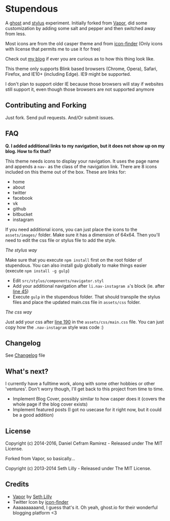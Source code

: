 # Stupendous

A [ghost](https://ghost.org) and [stylus](http://learnboost.github.io/stylus/)
experiment. Initially forked from [Vapor](https://github.com/sethlilly/Vapor),
did some customization by adding some salt and pepper and then switched away
from less.

Most icons are from the old casper theme and from [icon-finder](https://www.iconfinder.com)
(Only icons with license that permits me to use it for free)

Check out [my blog](http://blog.dcefram.com) if ever you are curious as to
how this thing look like.

This theme only supports Blink based browsers (Chrome, Opera), Safari, Firefox, and IE10+ (including Edge). IE9 might be supported.

I don't plan to support older IE because those browsers will stay if websites still support it, even though those browsers are not supported anymore

## Contributing and Forking

Just fork. Send pull requests. And/Or submit issues.

## FAQ

**Q. I added additional links to my navigation, but it does not show up on my blog. How to fix that?**

This theme needs icons to display your navigation. It uses the page name and appends a `nav-` as the class of the navigation link. There are 8 icons included on this theme out of the box. These are links for:

- home
- about
- twitter
- facebook
- vk
- github
- bitbucket
- instagram

If you need additional icons, you can just place the icons to the `assets/images/` folder. Make sure it has a dimension of 64x64. Then you'll need to edit the css file or stylus file to add the style.

*The stylus way*

Make sure that you execute `npm install` first on the root folder of stupendous. You can also install gulp globally to make things easier (execute `npm install -g gulp`)

- Edit `src/stylus/components/navigator.styl`
- Add your additional navigation after `li.nav-instagram a`'s block (ie. after [line 45](https://github.com/dcefram/stupendous/blob/master/src/stylus/components/navigator.styl#L45))
- Execute `gulp` in the stupendous folder. That should transpile the stylus files and place the updated main.css file in `assets/css` folder.

*The css way*

Just add your css after [line 190](https://github.com/dcefram/stupendous/blob/master/assets/css/main.css#L190) in the `assets/css/main.css` file. You can just copy how the `.nav-instagram` style was code :)


## Changelog

See [Changelog](CHANGELOG.md) file

## What's next?

I currently have a fulltime work, along with some other hobbies or other
'ventures'. Don't worry though, I'll get back to this project from time to time.

- Implement Blog Cover, possibly similar to how casper does it (covers the whole page if the blog cover exists)
- Implement featured posts (I got no usecase for it right now, but it could be a good addition)

## License
Copyright (c) 2014-2016, Daniel Cefram Ramirez - Released under The MIT License.

Forked from Vapor, so basically...

Copyright (c) 2013-2014 Seth Lilly - Released under The MIT License.

## Credits

- [Vapor](https://github.com/sethlilly/Vapor) by [Seth Lilly](http://sethlilly.com)
- Twitter Icon by [icon-finder](https://www.iconfinder.com)
- Aaaaaaaaaand, I guess that's it. Oh yeah, ghost.io for their wonderful blogging platform <3
